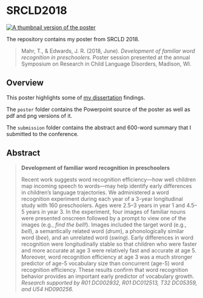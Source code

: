 SRCLD2018
========================================================================

[![A thumbnail version of the
poster](poster/Mahr-SRCLD2018-thumbnail.png)](poster/)

The repository contains my poster from SRCLD 2018.

> Mahr, T., & Edwards, J. R. (2018, June). *Development of familiar word
> recognition in preschoolers*. Poster session presented at the annual
> Symposium on Research in Child Language Disorders, Madison, WI.


Overview
------------------------------------------------------------------------

This poster highlights some of [my
dissertation](http://www.tjmahr.com/dissertation/) findings.

The `poster` folder contains the Powerpoint source of the poster as well
as pdf and png versions of it.

The `submission` folder contains the abstract and 600-word summary that
I submitted to the conference.


Abstract
------------------------------------------------------------------------

> **Development of familiar word recognition in preschoolers**
> 
> Recent work suggests word recognition efficiency—how well children map
> incoming speech to words—may help identify early differences in
> children’s language trajectories. We administered a word recognition
> experiment during each year of a 3-year longitudinal study with 160
> preschoolers. Ages were 2.5–3 years in year 1 and 4.5–5 years in
> year 3. In the experiment, four images of familiar nouns were
> presented onscreen followed by a prompt to view one of the images
> (e.g., *find the bell!*). Images included the target word (e.g.,
> *bell*), a semantically related word (*drum*), a phonologically
> similar word (*bee*), and an unrelated word (*swing*). Early
> differences in word recognition were longitudinally stable so that
> children who were faster and more accurate at age 3 were relatively
> fast and accurate at age 5. Moreover, word recognition efficiency at
> age 3 was a much stronger predictor of age-5 vocabulary size than
> concurrent (age-5) word recognition efficiency. These results confirm
> that word recognition behavior provides an important early predictor
> of vocabulary growth. *Research supported by R01 DC002932, R01
> DC012513, T32 DC05359, and U54 HD090256.*

